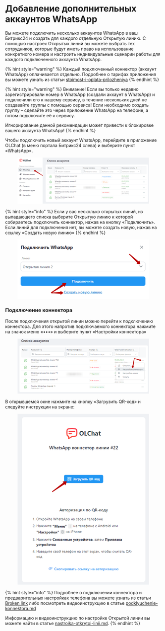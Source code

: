 # Добавление дополнительных аккаунтов WhatsApp

Вы можете подключить несколько аккаунтов WhatsApp в ваш Битрикс24 и создать для каждого отдельную Открытую линию. С помощью настроек Открытых линий вы можете выбрать тех сотрудников, которые будут иметь право на использование конкретного номера и настроить индивидуальные сценарии работы для каждого подключенного аккаунта WhatsApp.

{% hint style="warning" %}
Каждый подключенный коннектор (аккаунт WhatsApp) оплачивается отдельно. Подробнее о тарифах приложения вы можете узнать из статьи [stoimost-i-oplata-prilozheniya](../../stoimost-i-oplata-prilozheniya/ "mention")
{% endhint %}

{% hint style="warning" %}
Внимание! Если вы только недавно зарегистрировали номер в WhatsApp (создали аккаунт в WhatsApp) и подключили его к нашему сервису, в течение нескольких дней не создавайте группы с помощью сервиса! Если необходимо создать группу – сделайте это через приложение WhatsApp на телефоне, а потом подключите её к сервису.

Игнорирование данной рекомендации может привести к блокировке вашего аккаунта WhatsApp!
{% endhint %}

Чтобы подключить новый аккаунт WhatsApp, перейдите в приложение OLChat (в меню портала Битрикс24 слева) и выберите пункт «WhatsApp».

<figure><img src="../../.gitbook/assets/image (33).png" alt=""><figcaption></figcaption></figure>

{% hint style="info" %}
Если у вас несколько открытых линий, из выпадающего списка выберите Открытую линию к которой собираетесь подключить коннектор, нажав на кнопку «Подключить». Если линий для подключения нет, вы можете создать новую, нажав на ссылку «Создать новую линию»
{% endhint %}

<figure><img src="../../.gitbook/assets/image (34).png" alt=""><figcaption></figcaption></figure>

### Подключение коннектора

После подключения открытой линии можно перейти к подключению коннектора. Для этого напротив подключаемого коннектора нажмите на значок меню «•••» и выберите пункт «Настройки коннектора»

<figure><img src="../../.gitbook/assets/image (35).png" alt=""><figcaption></figcaption></figure>

В открывшемся окне нажмите на кнопку «Загрузить QR-код» и следуйте инструкции на экране:

<figure><img src="../../.gitbook/assets/image (36).png" alt=""><figcaption></figcaption></figure>

{% hint style="info" %}
Подробнее о подключении коннектора и предварительных настройках телефона вы можете узнать из статьи [Broken link](broken-reference "mention") либо посмотреть видеоинструкцию в статье [podklyuchenie-konnektora.md](../podklyuchenie-konnektora.md "mention")

Информацию и видеоинструкцию по настройке Открытой линии вы можете найти в статье [nastroika-otkrytoi-linii.md](../nastroika-otkrytoi-linii.md "mention").
{% endhint %}
